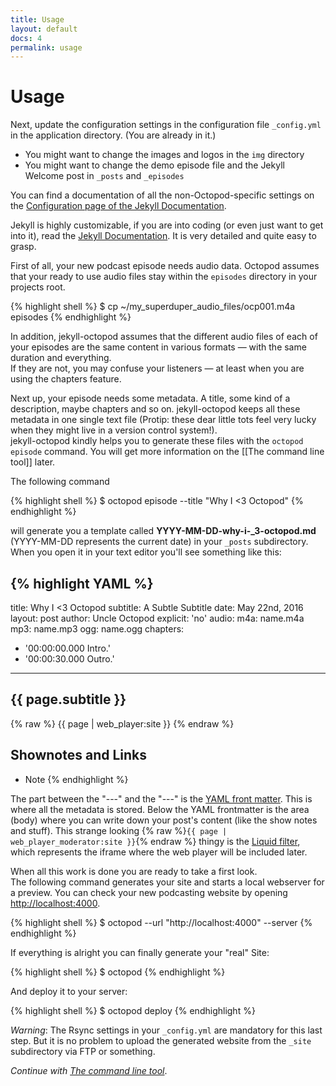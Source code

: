 ```yaml
---
title: Usage
layout: default
docs: 4
permalink: usage
---
```


# Usage

Next, update the configuration settings in the configuration file `_config.yml` in the application directory. (You are already in it.)

* You might want to change the images and logos in the `img` directory
* You might want to change the demo episode file and the Jekyll Welcome post in `_posts` and `_episodes`

You can find a documentation of all the non-Octopod-specific settings on the [Configuration page of the Jekyll Documentation](http://jekyllrb.com/docs/configuration/).

Jekyll is highly customizable, if you are into coding (or even just want to get into it), read the [Jekyll Documentation](https://jekyllrb.com/docs/home/). It is very detailed and quite easy to grasp.

First of all, your new podcast episode needs audio data. Octopod assumes that your ready to use audio files stay within the `episodes` directory in your projects root.

{% highlight shell %}
$ cp ~/my_superduper_audio_files/ocp001.m4a episodes
{% endhighlight %}

In addition, jekyll-octopod assumes that the different audio files of each of your episodes are the same content in various formats — with the same duration and everything.  
If they are not, you may confuse your listeners — at least when you are using the chapters feature.

Next up, your episode needs some metadata. A title, some kind of a description, maybe chapters and so on. jekyll-octopod keeps all these metadata in one single text file (Protip: these dear little tots feel very lucky when they might live in a version control system!).  
jekyll-octopod kindly helps you to generate these files with the `octopod episode` command. You will get more information on the [[The command line tool]] later.

The following command

{% highlight shell %}
$ octopod episode --title "Why I <3 Octopod"
{% endhighlight %}

will generate you a template called **YYYY-MM-DD-why-i-_3-octopod.md** (YYYY-MM-DD represents the current date) in your `_posts` subdirectory. When you open it in your text editor you'll see something like this:

{% highlight YAML %}
---
title: Why I <3 Octopod
subtitle: A Subtle Subtitle
date: May 22nd, 2016
layout: post
author: Uncle Octopod
explicit: 'no'
audio:
  m4a: name.m4a
  mp3: name.mp3
  ogg: name.ogg
chapters:
- '00:00:00.000 Intro.'
- '00:00:30.000 Outro.'
---
## {{ page.subtitle }}
{% raw %}
{{ page | web_player:site }}
{% endraw %}
## Shownotes and Links

* Note
{% endhighlight %}

The part between the "---" and the "---" is the [YAML front matter](http://jekyllrb.com/docs/frontmatter/). 
This is where all the metadata is stored. Below the YAML frontmatter is the area (body) where you can write down your post's content (like the show notes and stuff). 
This strange looking {% raw %}`{{ page | web_player_moderator:site }}`{% endraw %} thingy is the [Liquid filter](./liquid-filters), 
which represents the iframe where the web player will be included later.

When all this work is done you are ready to take a first look.  
The following command generates your site and starts a local webserver for a preview. You can check your new podcasting website by opening [http://localhost:4000](http://localhost:4000).

{% highlight shell %}
$ octopod --url "http://localhost:4000" --server
{% endhighlight %}

If everything is alright you can finally generate your "real" Site:

{% highlight shell %}
$ octopod
{% endhighlight %}

And deploy it to your server:

{% highlight shell %}
$ octopod deploy
{% endhighlight %}

*Warning*: The Rsync settings in your `_config.yml` are mandatory for this last step. But it is no problem to upload the generated website from the `_site` subdirectory via FTP or something.

_Continue with [The command line tool](/command_line)_.
